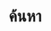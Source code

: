 ---
title: "ค้นหา" # in any language you want
layout: "search" # is necessary
url: "/th/search/"
summary: "ค้นหา"
---